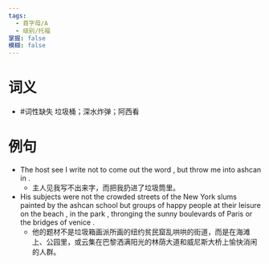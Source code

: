 ```yaml
---
tags:
  - 首字母/A
  - 级别/托福
掌握: false
模糊: false
---
```

# 词义
- #词性缺失 垃圾桶；深水炸弹；阿西看
# 例句
- The host see I write not to come out the word , but throw me into ashcan in .
	- 主人见我写不出来字，而把我扔进了垃圾筒里。
- His subjects were not the crowded streets of the New York slums painted by the ashcan school but groups of happy people at their leisure on the beach , in the park , thronging the sunny boulevards of Paris or the bridges of venice .
	- 他的题材不是垃圾箱画派所画的纽约贫民窟乱哄哄的街道，而是在海滩上、公园里，或云集在巴黎洒满阳光的林荫大道和威尼斯大桥上愉快消闲的人群。
